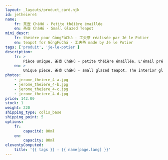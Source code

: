 ```yaml
---
layout: _layouts/product_card.njk
id: jetheiere4
name:
    fr: 茶壺 CháHú - Petite théière émaillée
    en: 茶壺 CháHú - Small Glazed Teapot
mini_descr:
    fr: théière pour GōngFūChá - 工夫茶 réalisée par Jé le Potier
    en: teapot for GōngFūChá - 工夫茶 made by Jé le Potier
tags: ['produit', 'je-le-potier']
description: 
    fr: >
        Pièce unique. 茶壺 CháHú - petite théière émaillée. L'émail présent à l'intérieur confère à cette théière une certaine polyvalence. La verse est rapide et fluide.
    en: >
        Unique piece. 茶壺 CháHú - small glazed teapot. The interior glaze gives this teapot versatility. The pour is smooth and fast.
photos:
    - jerome_theiere_4-a.jpg
    - jerome_theiere_4-b.jpg
    - jerome_theiere_4-c.jpg
    - jerome_theiere_4-d.jpg
price: 142.00
stock: 1
weight: 220
shipping_type: colis_base
shipping_point: 5
options:
    fr:
        capacité: 80ml
    en:
        capacity: 80ml
eleventyComputed:
    title: '{{ tags }} - {{ name[page.lang] }}'
---
```

